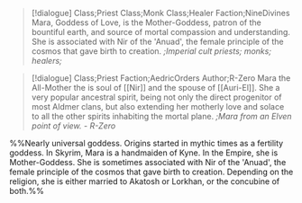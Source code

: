 >[!dialogue] Class;Priest Class;Monk Class;Healer Faction;NineDivines
>Mara, Goddess of Love, is the Mother-Goddess, patron of the bountiful earth, and source of mortal compassion and understanding. She is associated with Nir of the 'Anuad', the female principle of the cosmos that gave birth to creation.
>*;Imperial cult priests; monks; healers;*

>[!dialogue] Class;Priest Faction;AedricOrders Author;R-Zero
>Mara the All-Mother the is soul of [[Nir]] and the spouse of [[Auri-El]]. She a very popular ancestral spirit, being not only the direct progenitor of most Aldmer clans, but also extending her motherly love and solace to all the other spirits inhabiting the mortal plane.
>*;Mara from an Elven point of view. - R-Zero*

%%Nearly universal goddess. Origins started in mythic times as a fertility goddess. In Skyrim, Mara is a handmaiden of Kyne. In the Empire, she is Mother-Goddess. She is sometimes associated with Nir of the 'Anuad', the female principle of the cosmos that gave birth to creation. Depending on the religion, she is either married to Akatosh or Lorkhan, or the concubine of both.%%